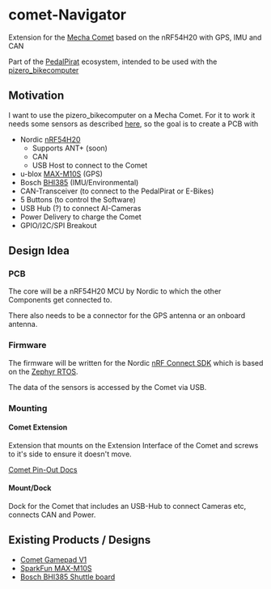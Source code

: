 # comet-Navigator
Extension for the [Mecha Comet](https://mecha.so/comet) based on the nRF54H20 with GPS, IMU and CAN


Part of the [PedalPirat](https://github.com/PedalPirat/PedalPirat) ecosystem, intended to be used with the [pizero_bikecomputer](https://github.com/hishizuka/pizero_bikecomputer)

## Motivation
I want to use the pizero_bikecomputer on a Mecha Comet. For it to work it needs some sensors as described [here](https://github.com/hishizuka/pizero_bikecomputer/blob/master/doc/hardware_installation.md), so the goal is to create a PCB with
- Nordic [nRF54H20](https://www.nordicsemi.com/Products/nRF54H20)
  - Supports ANT+ (soon)
  - CAN
  - USB Host to connect to the Comet
- u-blox [MAX-M10S](https://www.u-blox.com/en/product/max-m10-series) (GPS)
- Bosch [BHI385](https://www.bosch-sensortec.com/products/smart-sensor-systems/bhi385/) (IMU/Environmental)
- CAN-Transceiver (to connect to the PedalPirat or E-Bikes)
- 5 Buttons (to control the Software)
- USB Hub (?) to connect AI-Cameras
- Power Delivery to charge the Comet
- GPIO/I2C/SPI Breakout

## Design Idea
### PCB
The core will be a nRF54H20 MCU by Nordic to which the other Components get connected to.

There also needs to be a connector for the GPS antenna or an onboard antenna.

### Firmware
The firmware will be written for the Nordic [nRF Connect SDK](https://docs.nordicsemi.com/bundle/ncs-2.5.2/page/nrf/index.html) which is based on the [Zephyr RTOS](https://github.com/zephyrproject-rtos/zephyr).

The data of the sensors is accessed by the Comet via USB.

### Mounting
#### Comet Extension
Extension that mounts on the Extension Interface of the Comet and screws to it's side to ensure it doesn't move.

[Comet Pin-Out Docs](https://developers.mecha.so/comet/working-with-io/pin-diagram)
#### Mount/Dock
Dock for the Comet that includes an USB-Hub to connect Cameras etc, connects CAN and Power.




## Existing Products / Designs
- [Comet Gamepad V1](https://github.com/PedalPirat/comet-Navigator/tree/main/resources/mecha/Comet-Gamepad-V1)
- [SparkFun MAX-M10S](https://github.com/sparkfun/SparkFun_u-blox_MAX-M10S)
- [Bosch BHI385 Shuttle board](https://www.bosch-sensortec.com/media/boschsensortec/downloads/shuttle_board_flyer/application_board_3_1/bst-bhi385-sf000-00.pdf)
